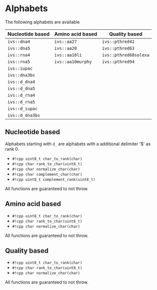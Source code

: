# Alphabets
The following alphabets are available

| Nucleotide based | Amino acid based | Quality based         |
|------------------|------------------|-----------------------|
| `ivs::dna4`      | `ivs::aa27`      | `ivs::pthred42`       |
| `ivs::dna5`      | `ivs::aa20`      | `ivs::pthred63`       |
| `ivs::rna4`      | `ivs::aa10li`    | `ivs::pthred68solexa` |
| `ivs::rna5`      | `ivs::aa10murphy`| `ivs::pthred94`       |
| `ivs::iupac`     |                  |                       |
| `ivs::dna3bs`    |                  |                       |
| `ivs::d_dna4`    |                  |                       |
| `ivs::d_dna5`    |                  |                       |
| `ivs::d_rna4`    |                  |                       |
| `ivs::d_rna5`    |                  |                       |
| `ivs::d_iupac`   |                  |                       |
| `ivs::d_dna3bs`  |                  |                       |


## Nucleotide based
Alphabets starting with `d_` are alphabets with a additional delimiter '$' as rank 0.
- `#!cpp uint8_t char_to_rank(char)`
- `#!cpp char rank_to_char(uint8_t)`
- `#!cpp char normalize_char(char)`
- `#!cpp char complement_char(char)`
- `#!cpp uint8_t complement_rank(uint8_t)`

All functions are guaranteed to not throw.


## Amino acid based
- `#!cpp uint8_t char_to_rank(char)`
- `#!cpp char rank_to_char(uint8_t)`
- `#!cpp char normalize_char(char)`

All functions are guaranteed to not throw.

## Quality based
- `#!cpp uint8_t char_to_rank(char)`
- `#!cpp char rank_to_char(uint8_t)`
- `#!cpp char normalize_char(char)`

All functions are guaranteed to not throw.
